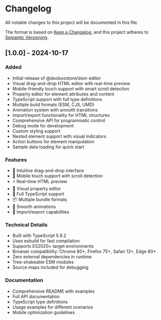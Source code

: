 # Changelog

All notable changes to this project will be documented in this file.

The format is based on [Keep a Changelog](https://keepachangelog.com/en/1.0.0/),
and this project adheres to [Semantic Versioning](https://semver.org/spec/v2.0.0.html).

## [1.0.0] - 2024-10-17

### Added
- Initial release of @dooboostore/dom-editor
- Visual drag-and-drop HTML editor with real-time preview
- Mobile-friendly touch support with smart scroll detection
- Property editor for element attributes and content
- TypeScript support with full type definitions
- Multiple build formats (ESM, CJS, UMD)
- Animation system with smooth transitions
- Import/export functionality for HTML structures
- Comprehensive API for programmatic control
- Debug mode for development
- Custom styling support
- Nested element support with visual indicators
- Action buttons for element manipulation
- Sample data loading for quick start

### Features
- 🎯 Intuitive drag-and-drop interface
- 📱 Mobile touch support with scroll detection
- ⚡ Real-time HTML preview
- 🎨 Visual property editor
- 🔧 Full TypeScript support
- 📦 Multiple bundle formats
- 🎪 Smooth animations
- 💾 Import/export capabilities

### Technical Details
- Built with TypeScript 5.9.2
- Uses esbuild for fast compilation
- Supports ES2020+ target environments
- Browser compatibility: Chrome 80+, Firefox 75+, Safari 13+, Edge 80+
- Zero external dependencies in runtime
- Tree-shakeable ESM modules
- Source maps included for debugging

### Documentation
- Comprehensive README with examples
- Full API documentation
- TypeScript type definitions
- Usage examples for different scenarios
- Mobile optimization guidelines